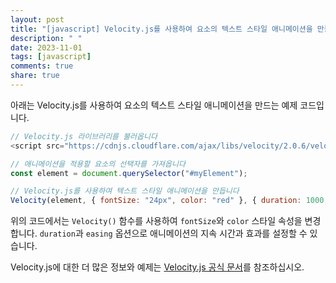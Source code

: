 ```yaml
---
layout: post
title: "[javascript] Velocity.js를 사용하여 요소의 텍스트 스타일 애니메이션을 만들 수 있나요?"
description: " "
date: 2023-11-01
tags: [javascript]
comments: true
share: true
---
```


아래는 Velocity.js를 사용하여 요소의 텍스트 스타일 애니메이션을 만드는 예제 코드입니다.

```javascript
// Velocity.js 라이브러리를 불러옵니다
<script src="https://cdnjs.cloudflare.com/ajax/libs/velocity/2.0.6/velocity.min.js"></script>

// 애니메이션을 적용할 요소의 선택자를 가져옵니다
const element = document.querySelector("#myElement");

// Velocity.js를 사용하여 텍스트 스타일 애니메이션을 만듭니다
Velocity(element, { fontSize: "24px", color: "red" }, { duration: 1000, easing: "easeInOut" });
```

위의 코드에서는 `Velocity()` 함수를 사용하여 `fontSize`와 `color` 스타일 속성을 변경합니다. `duration`과 `easing` 옵션으로 애니메이션의 지속 시간과 효과를 설정할 수 있습니다.

Velocity.js에 대한 더 많은 정보와 예제는 [Velocity.js 공식 문서](http://velocityjs.org/)를 참조하십시오.